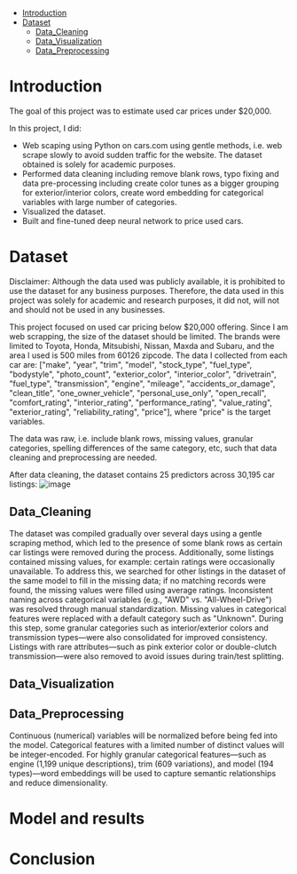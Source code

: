 - [Introduction](#introduction)
- [Dataset](#dataset)
  - [Data_Cleaning](#data_cleaning)
  - [Data_Visualization](#data_visualization)
  - [Data_Preprocessing](#data_preprocessing)

# Introduction

The goal of this project was to estimate used car prices under $20,000.

In this project, I did:
- Web scaping using Python on cars.com using gentle methods, i.e. web scrape slowly to avoid sudden traffic for the website. The dataset obtained is solely for academic purposes.
- Performed data cleaning including remove blank rows, typo fixing and data pre-processing including create color tunes as a bigger grouping for exterior/interior colors, create word embedding for categorical variables with large number of categories.
- Visualized the dataset.
- Built and fine-tuned deep neural network to price used cars.

# Dataset

Disclaimer: Although the data used was publicly available, it is prohibited to use the dataset for any business purposes. Therefore, the data used in this project was solely for academic and research purposes, it did not, will not and should not be used in any businesses.

This project focused on used car pricing below $20,000 offering. Since I am web scrapping, the size of the dataset should be limited. The brands were limited to Toyota, Honda, Mitsubishi, Nissan, Maxda and Subaru, and the area I used is 500 miles from 60126 zipcode. The data I collected from each car are: ["make", "year", "trim", "model", "stock_type", "fuel_type", "bodystyle", "photo_count", "exterior_color", "interior_color", "drivetrain", "fuel_type", "transmission", "engine", "mileage", "accidents_or_damage", "clean_title", "one_owner_vehicle", "personal_use_only", "open_recall", "comfort_rating", "interior_rating", "performance_rating", "value_rating", "exterior_rating", "reliability_rating", "price"], where "price" is the target variables. 

The data was raw, i.e. include blank rows, missing values, granular categories, spelling differences of the same category, etc, such that data cleaning and preprocessing are needed. 

After data cleaning, the dataset contains 25 predictors across 30,195 car listings:
![image](https://github.com/user-attachments/assets/30781b46-f840-42d1-878f-4053f81dff88)

## Data_Cleaning

The dataset was compiled gradually over several days using a gentle scraping method, which led to the presence of some blank rows as certain car listings were removed during the process. Additionally, some listings contained missing values, for example: certain ratings were occasionally unavailable. To address this, we searched for other listings in the dataset of the same model to fill in the missing data; if no matching records were found, the missing values were filled using average ratings. Inconsistent naming across categorical variables (e.g., "AWD" vs. "All-Wheel-Drive") was resolved through manual standardization. Missing values in categorical features were replaced with a default category such as "Unknown". During this step, some granular categories such as interior/exterior colors and transmission types—were also consolidated for improved consistency. Listings with rare attributes—such as pink exterior color or double-clutch transmission—were also removed to avoid issues during train/test splitting.

## Data_Visualization



## Data_Preprocessing

Continuous (numerical) variables will be normalized before being fed into the model. Categorical features with a limited number of distinct values will be integer-encoded. For highly granular categorical features—such as engine (1,199 unique descriptions), trim (609 variations), and model (194 types)—word embeddings will be used to capture semantic relationships and reduce dimensionality.

# Model and results



# Conclusion

